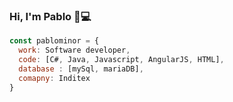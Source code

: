 ### Hi, I'm Pablo 👋💻

```js
const pablominor = {
  work: Software developer,
  code: [C#, Java, Javascript, AngularJS, HTML],
  database : [mySql, mariaDB],
  comapny: Inditex
}


```


<!--
**pablominor/pablominor** is a ✨ _special_ ✨ repository because its `README.md` (this file) appears on your GitHub profile.

Here are some ideas to get you started:

- 🔭 I’m currently working on ...
- 🌱 I’m currently learning ...
- 👯 I’m looking to collaborate on ...
- 🤔 I’m looking for help with ...
- 💬 Ask me about ...
- 📫 How to reach me: ...
- 😄 Pronouns: ...
- ⚡ Fun fact: ...
-->
